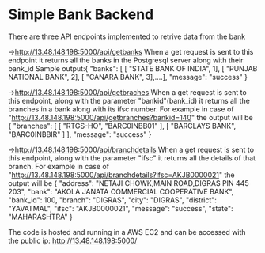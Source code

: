 # Simple Bank Backend
There are three API endpoints implemented to retrive data from the bank

->http://13.48.148.198:5000/api/getbanks
    When a get request is sent to this endpoint it returns all the banks in the Postgresql server along with their bank_id
    Sample output:{
                    "banks": [
                      [
                        "STATE BANK OF INDIA",
                        1],
                      [
                        "PUNJAB NATIONAL BANK",
                        2],
                      [
                        "CANARA BANK",
                        3],....],
                    "message": "success"
                  }
                  
->http://13.48.148.198:5000/api/getbraches
    When a get request is sent to this endpoint, along with the parameter "bankid"(bank_id) it returns all the branches in a bank along with its ifsc number.
    For example in case of "http://13.48.148.198:5000/api/getbranches?bankid=140" the output will be
      {
        "branches": [
          [
            "RTGS-HO",
            "BARC0INBB01"
          ],
          [
            "BARCLAYS BANK",
            "BARC0INBBIR"
          ]
        ],
        "message": "success"
      }

->http://13.48.148.198:5000/api/branchdetails
    When a get request is sent to this endpoint, along with the parameter "ifsc" it returns all the details of that branch.
    For example in case of "http://13.48.148.198:5000/api/branchdetails?ifsc=AKJB0000021" the output will be
      {
        "address": "NETAJI CHOWK,MAIN ROAD,DIGRAS PIN 445 203",
        "bank": "AKOLA JANATA COMMERCIAL COOPERATIVE BANK",
        "bank_id": 100,
        "branch": "DIGRAS",
        "city": "DIGRAS",
        "district": "YAVATMAL",
        "ifsc": "AKJB0000021",
        "message": "success",
        "state": "MAHARASHTRA"
      }

The code is hosted and running in a AWS EC2 and can be accessed with the public ip: http://13.48.148.198:5000/
